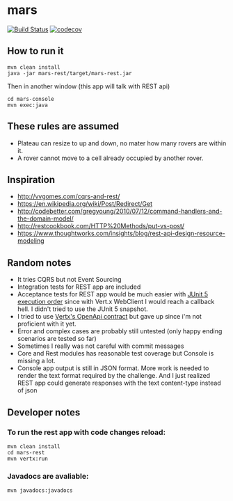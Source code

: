# mars

[![Build Status](https://travis-ci.org/rodolfodpk/mars.svg?branch=master)](https://travis-ci.org/rodolfodpk/mars)
[![codecov](https://codecov.io/gh/rodolfodpk/mars/branch/master/graph/badge.svg)](https://codecov.io/gh/rodolfodpk/mars)

## How to run it

```
mvn clean install
java -jar mars-rest/target/mars-rest.jar 
```

Then in another window (this app will talk with REST api)
```
cd mars-console
mvn exec:java
```

## These rules are assumed

* Plateau can resize to up and down, no mater how many rovers are within it.
* A rover cannot move to a cell already occupied by another rover.

## Inspiration

* http://vvgomes.com/cqrs-and-rest/
* https://en.wikipedia.org/wiki/Post/Redirect/Get
* http://codebetter.com/gregyoung/2010/07/12/command-handlers-and-the-domain-model/
* http://restcookbook.com/HTTP%20Methods/put-vs-post/
* https://www.thoughtworks.com/insights/blog/rest-api-design-resource-modeling

## Random notes

* It tries CQRS but not Event Sourcing
* Integration tests for REST app are included
* Acceptance tests for REST app would be much easier with [JUnit 5 execution order](https://junit.org/junit5/docs/snapshot/user-guide/#writing-tests-test-execution-order)
since with Vert.x WebClient I would reach a callback hell. I didn't tried to use the JUnit 5 snapshot.
* I tried to use [Vertx's OpenApi contract](https://vertx.io/docs/vertx-web-api-contract/java/) but gave up since i'm not proficient with it yet. 
* Error and complex cases are probably still untested (only happy ending scenarios are tested so far)
* Sometimes I really was not careful with commit messages 
* Core and Rest modules has reasonable test coverage but Console is missing a lot.
* Console app output is still in JSON format. More work is needed to render the text format required by the challenge. And I just realized REST app could generate responses with the text content-type instead of json
## Developer notes

### To run the rest app with code changes reload:

``` 
mvn clean install
cd mars-rest
mvn vertx:run
```

### Javadocs are avaliable:

``
mvn javadocs:javadocs
``

